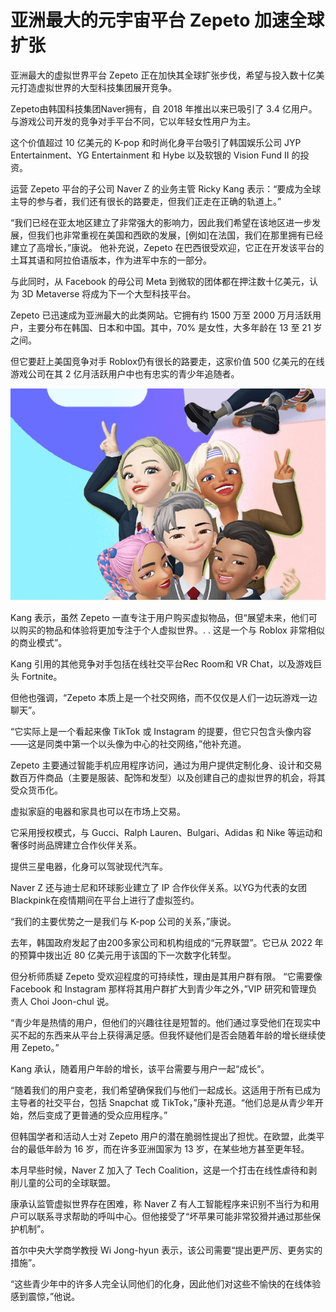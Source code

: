 # 亚洲最大的元宇宙平台 Zepeto 加速全球扩张




亚洲最大的虚拟世界平台 Zepeto 正在加快其全球扩张步伐，希望与投入数十亿美元打造虚拟世界的大型科技集团展开竞争。

Zepeto由韩国科技集团Naver拥有，自 2018 年推出以来已吸引了 3.4 亿用户。与游戏公司开发的竞争对手平台不同，它以年轻女性用户为主。 

这个价值超过 10 亿美元的 K-pop 和时尚化身平台吸引了韩国娱乐公司 JYP Entertainment、YG Entertainment 和 Hybe 以及软银的 Vision Fund II 的投资。 

运营 Zepeto 平台的子公司 Naver Z 的业务主管 Ricky Kang 表示：“要成为全球主导的参与者，我们还有很长的路要走，但我们正走在正确的轨道上。” 

“我们已经在亚太地区建立了非常强大的影响力，因此我们希望在该地区进一步发展，但我们也非常重视在美国和西欧的发展，[例如]在法国，我们在那里拥有已经建立了高增长，”康说。 他补充说，Zepeto 在巴西很受欢迎，它正在开发该平台的土耳其语和阿拉伯语版本，作为进军中东的一部分。 

与此同时，从 Facebook 的母公司 Meta 到微软的团体都在押注数十亿美元，认为 3D Metaverse 将成为下一个大型科技平台。 

Zepeto 已迅速成为亚洲最大的此类网站。它拥有约 1500 万至 2000 万月活跃用户，主要分布在韩国、日本和中国。其中，70% 是女性，大多年龄在 13 至 21 岁之间。 

但它要赶上美国竞争对手 Roblox仍有很长的路要走，这家价值 500 亿美元的在线游戏公司在其 2 亿月活跃用户中也有忠实的青少年追随者。 

![游戏公司](11.png)



Kang 表示，虽然 Zepeto 一直专注于用户购买虚拟物品，但“展望未来，他们可以购买的物品和体验将更加专注于个人虚拟世界。. . 这是一个与 Roblox 非常相似的商业模式”。 

Kang 引用的其他竞争对手包括在线社交平台Rec Room和 VR Chat，以及游戏巨头 Fortnite。 

但他也强调，“Zepeto 本质上是一个社交网络，而不仅仅是人们一边玩游戏一边聊天”。 

“它实际上是一个看起来像 TikTok 或 Instagram 的提要，但它只包含头像内容——这是同类中第一个以头像为中心的社交网络，”他补充道。 

Zepeto 主要通过智能手机应用程序访问，通过为用户提供定制化身、设计和交易数百万件商品（主要是服装、配饰和发型）以及创建自己的虚拟世界的机会，将其受众货币化。 

虚拟家庭的电器和家具也可以在市场上交易。 

它采用授权模式，与 Gucci、Ralph Lauren、Bulgari、Adidas 和 Nike 等运动和奢侈时尚品牌建立合作伙伴关系。 

提供三星电器，化身可以驾驶现代汽车。 

Naver Z 还与迪士尼和环球影业建立了 IP 合作伙伴关系。以YG为代表的女团Blackpink在疫情期间在平台上进行了虚拟签约。

 “我们的主要优势之一是我们与 K-pop 公司的关系，”康说。 

去年，韩国政府发起了由200多家公司和机构组成的“元界联盟”。它已从 2022 年的预算中拨出近 80 亿美元用于该国的下一次数字化转型。 

但分析师质疑 Zepeto 受欢迎程度的可持续性，理由是其用户群有限。 “它需要像 Facebook 和 Instagram 那样将其用户群扩大到青少年之外，”VIP 研究和管理负责人 Choi Joon-chul 说。

“青少年是热情的用户，但他们的兴趣往往是短暂的。他们通过享受他们在现实中买不起的东西来从平台上获得满足感。但我怀疑他们是否会随着年龄的增长继续使用 Zepeto。”

Kang 承认，随着用户年龄的增长，该平台需要与用户一起“成长”。

“随着我们的用户变老，我们希望确保我们与他们一起成长。这适用于所有已成为主导者的社交平台，包括 Snapchat 或 TikTok，”康补充道。“他们总是从青少年开始，然后变成了更普通的受众应用程序。”

但韩国学者和活动人士对 Zepeto 用户的潜在脆弱性提出了担忧。在欧盟，此类平台的最低年龄为 16 岁，而在许多亚洲国家为 13 岁，在某些地方甚至更年轻。

本月早些时候，Naver Z 加入了 Tech Coalition，这是一个打击在线性虐待和剥削儿童的公司的全球联盟。

康承认监管虚拟世界存在困难，称 Naver Z 有人工智能程序来识别不当行为和用户可以联系寻求帮助的呼叫中心。但他接受了“坏苹果可能非常狡猾并通过那些保护机制”。

首尔中央大学商学教授 Wi Jong-hyun 表示，该公司需要“提出更严厉、更务实的措施”。

“这些青少年中的许多人完全认同他们的化身，因此他们对这些不愉快的在线体验感到震惊，”他说。
